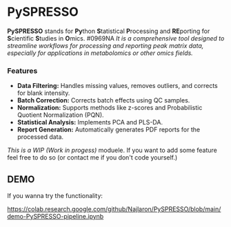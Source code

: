 # PySPRESSO
**PySPRESSO** stands for **Py**thon **S**tatistical **P**rocessing and **RE**porting for **S**cientific **S**tudies in **O**mics. #0969NA
*It is a comprehensive tool designed to streamline workflows for processing and reporting peak matrix data, especially for applications in metabolomics or other omics fields.*

### Features
* **Data Filtering:** Handles missing values, removes outliers, and corrects for blank intensity.
* **Batch Correction:** Corrects batch effects using QC samples.
* **Normalization:** Supports methods like z-scores and Probabilistic Quotient Normalization (PQN).
* **Statistical Analysis:** Implements PCA and PLS-DA.
* **Report Generation:** Automatically generates PDF reports for the processed data.

*This is a WIP (Work in progess)* moduele. If you want to add some feature feel free to do so (or contact me if you don't code yourself.)

## DEMO
If you wanna try the functionality:

https://colab.research.google.com/github/Najlaron/PySPRESSO/blob/main/demo-PySPRESSO-pipeline.ipynb


